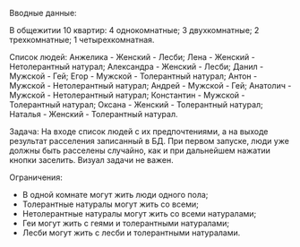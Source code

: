 Вводные данные:

В общежитии 10 квартир:
4 однокомнатные;
3 двухкомнатные;
2 трехкомнатные;
1 четырехкомнатная.

Список людей:
Анжелика - Женский - Лесби;
Лена - Женский - Нетолерантный натурал;
Александра - Женский - Лесби;
Данил - Мужской - Гей;
Егор - Мужской - Толерантный натурал;
Антон - Мужской - Нетолерантный натурал;
Андрей - Мужской - Гей;
Анатолич - Мужской - Нетолерантный натурал;
Константин - Мужской - Толерантный натурал;
Оксана - Женский - Толерантный натурал;
Наталья - Женский - Толерантный натурал.

Задача:
На входе список людей с их предпочтениями, а на выходе результат расселения записанный в БД. При первом запуске, люди уже должны быть расселены случайно, как и при дальнейшем нажатии кнопки заселить. Визуал задачи не важен.

Ограничения:
- В одной комнате могут жить люди одного пола;
- Толерантные натуралы могут жить со всеми;
- Нетолерантные натуралы могут жить со всеми натуралами;
- Геи могут жить с геями и толерантными натуралами;
- Лесби могут жить с лесби и толерантными натуралами.
